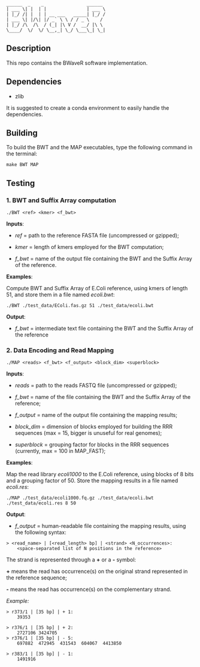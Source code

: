 ```
______  _    _                ______
| ___ \| |  | |               | ___ \
| |_/ /| |  | | __ ___   _____| |_/ /
| ___ \| |/\| |/ _` \ \ / / _ \    /
| |_/ /\  /\  / (_| |\ V /  __/ |\ \
\____/  \/  \/ \__,_| \_/ \___\_| \_|

```
## Description
This repo contains the BWaveR software implementation.

## Dependencies

+ zlib

It is suggested to create a conda environment to easily handle the dependencies.

## Building

To build the BWT and the MAP executables, type the following command in the terminal:
```
make BWT MAP
```


## Testing

### 1. BWT and Suffix Array computation
```
./BWT <ref> <kmer> <f_bwt>
```

<b>Inputs</b>:

+ *ref*  =  path to the reference FASTA file (uncompressed or gzipped);

+ *kmer*  =  length of kmers employed for the BWT computation;

+ *f_bwt*  =  name of the output file containing the BWT and the Suffix Array of the reference.


<b>Examples</b>:

Compute BWT and Suffix Array of E.Coli reference, using kmers of length 51, and store them in a file named *ecoli.bwt*:
```
./BWT ./test_data/EColi.fas.gz 51 ./test_data/ecoli.bwt
```



<b>Output</b>:

+ *f_bwt* = intermediate text file containing the BWT and the Suffix Array of the reference



### 2. Data Encoding and Read Mapping 

```
./MAP <reads> <f_bwt> <f_output> <block_dim> <superblock>
```


<b>Inputs</b>:

+ *reads*  =  path to the reads FASTQ file (uncompressed or gzipped);

+ *f_bwt*  =  name of the file containing the BWT and the Suffix Array of the reference;

+ *f_output*  =  name of the output file containing the mapping results;

+ *block_dim*  =  dimension of blocks employed for building the RRR sequences (max = 15, bigger is unuseful for real genomes);

+ *superblock*  =  grouping factor for blocks in the RRR sequences (currently, max = 100 in MAP_FAST);


<b>Examples</b>:

Map the read library *ecoli1000* to the E.Coli reference, using blocks of 8 bits and a grouping factor of 50. Store the mapping results in a file named *ecoli.res*:
```
./MAP ./test_data/ecoli1000.fq.gz ./test_data/ecoli.bwt ./test_data/ecoli.res 8 50
```


<b>Output</b>:

+ *f_output*  =  human-readable file containing the mapping results, using the following syntax:

```
> <read_name> | [<read_length> bp] | <strand> <N_occurrences>:
	<space-separated list of N positions in the reference>
```
The strand is represented through a <b>+</b> or a <b>-</b> symbol:

<b>+</b> means the read has occurrence(s) on the original strand represented in the reference sequence;

<b>-</b> means the read has occurrence(s) on the complementary strand.

*Example:*

```
> r373/1 | [35 bp] | + 1:
	39353

> r376/1 | [35 bp] | + 2:
	2727106	3424705
> r376/1 | [35 bp] | - 5:
	697882	472945	431543	604067	4413850

> r383/1 | [35 bp] | - 1:
	1491916
```
